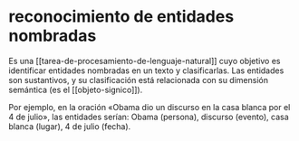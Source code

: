 # reconocimiento de entidades nombradas
Es una [[tarea-de-procesamiento-de-lenguaje-natural]] cuyo objetivo es identificar entidades nombradas en un texto y clasificarlas. Las entidades son sustantivos, y su clasificación está relacionada con su dimensión semántica (es el [[objeto-signico]]).

Por ejemplo, en la oración «Obama dio un discurso en la casa blanca por el 4 de julio», las entidades serían: Obama (persona), discurso (evento), casa blanca (lugar), 4 de julio (fecha).
